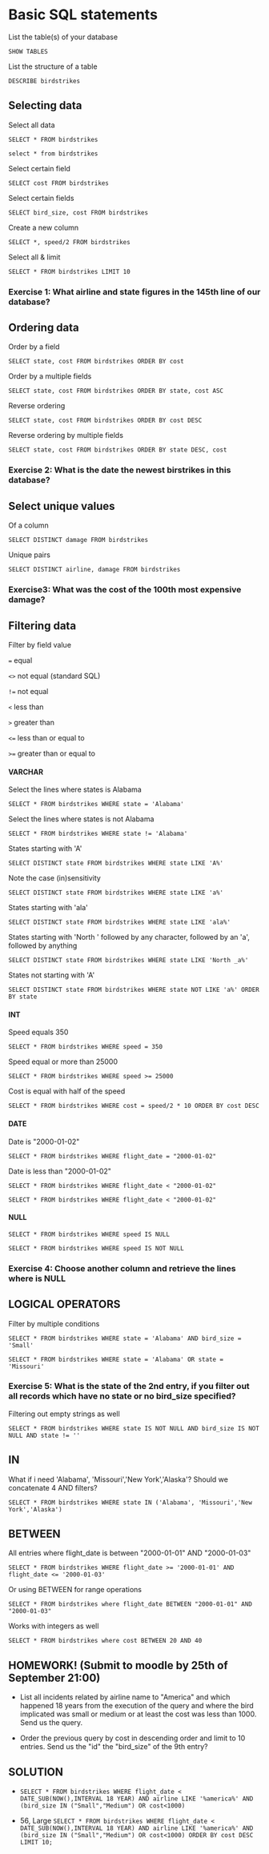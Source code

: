 # Basic SQL statements


List the table(s) of your database

`SHOW TABLES`

List the structure of a table

`DESCRIBE birdstrikes`

## Selecting data

Select all data

`SELECT * FROM birdstrikes`

`select * from birdstrikes`

Select certain field

`SELECT cost FROM birdstrikes`

Select certain fields

`SELECT bird_size, cost FROM birdstrikes`

Create a new column

`SELECT *, speed/2 FROM birdstrikes`

Select all & limit

`SELECT * FROM birdstrikes LIMIT 10`

### Exercise 1: What airline and state figures in the 145th line of our database?

## Ordering data

Order by a field

`SELECT state, cost FROM birdstrikes ORDER BY cost`

Order by a multiple fields

`SELECT state, cost FROM birdstrikes ORDER BY state, cost ASC`

Reverse ordering

`SELECT state, cost FROM birdstrikes ORDER BY cost DESC`

Reverse ordering by multiple fields

`SELECT state, cost FROM birdstrikes ORDER BY state DESC, cost`

### Exercise 2: What is the date the newest birstrikes in this database?

## Select unique values 

Of a column

`SELECT DISTINCT damage FROM birdstrikes`

Unique pairs

`SELECT DISTINCT airline, damage FROM birdstrikes`

### Exercise3: What was the cost of the 100th most expensive damage?


## Filtering data

Filter by field value

`=` equal

`<>` not equal (standard SQL)

`!=` not equal

`<` less than

`>` greater than

`<=` less than or equal to

`>=` greater than or equal to

#### VARCHAR

Select the lines where states is Alabama

`SELECT * FROM birdstrikes WHERE state = 'Alabama'`

Select the lines where states is not Alabama

`SELECT * FROM birdstrikes WHERE state != 'Alabama'`

States starting with 'A'

`SELECT DISTINCT state FROM birdstrikes WHERE state LIKE 'A%'`

Note the case (in)sensitivity

`SELECT DISTINCT state FROM birdstrikes WHERE state LIKE 'a%'`

States starting with 'ala'

`SELECT DISTINCT state FROM birdstrikes WHERE state LIKE 'ala%'`

States starting with 'North ' followed by any character, followed by an 'a', followed by anything

`SELECT DISTINCT state FROM birdstrikes WHERE state LIKE 'North _a%'`

States not starting with 'A'

`SELECT DISTINCT state FROM birdstrikes WHERE state NOT LIKE 'a%' ORDER BY state`


#### INT

Speed equals 350

`SELECT * FROM birdstrikes WHERE speed = 350`

Speed equal or more than 25000

`SELECT * FROM birdstrikes WHERE speed >= 25000`

Cost is equal with half of the speed

`SELECT * FROM birdstrikes WHERE cost = speed/2 * 10 ORDER BY cost DESC`


#### DATE

Date is "2000-01-02"

`SELECT * FROM birdstrikes WHERE flight_date = "2000-01-02"`

Date is less than "2000-01-02"

`SELECT * FROM birdstrikes WHERE flight_date < "2000-01-02"`

`SELECT * FROM birdstrikes WHERE flight_date < "2000-01-02"`


#### NULL 

`SELECT * FROM birdstrikes WHERE speed IS NULL`

`SELECT * FROM birdstrikes WHERE speed IS NOT NULL`

### Exercise 4: Choose another column and retrieve the lines where is NULL


## LOGICAL OPERATORS 

Filter by multiple conditions

`SELECT * FROM birdstrikes WHERE state = 'Alabama' AND bird_size = 'Small'`

`SELECT * FROM birdstrikes WHERE state = 'Alabama' OR state = 'Missouri'`

### Exercise 5: What is the state of the 2nd entry, if you filter out all records which have no state or no bird_size specified?

Filtering out empty strings as well

`SELECT * FROM birdstrikes WHERE state IS NOT NULL AND bird_size IS NOT NULL AND state != ''`

## IN

What if i need 'Alabama', 'Missouri','New York','Alaska'? Should we concatenate 4 AND filters?

`SELECT * FROM birdstrikes WHERE state IN ('Alabama', 'Missouri','New York','Alaska')`

## BETWEEN

All entries where flight_date is between "2000-01-01" AND "2000-01-03"

`SELECT * FROM birdstrikes WHERE flight_date >= '2000-01-01' AND flight_date <= '2000-01-03'`

Or using BETWEEN for range operations

`SELECT * FROM birdstrikes where flight_date BETWEEN "2000-01-01" AND "2000-01-03"`

Works with integers as well

`SELECT * FROM birdstrikes where cost BETWEEN 20 AND 40`



## HOMEWORK! (Submit to moodle by 25th of September 21:00)

* List all incidents related by airline name to "America" and which happened 18 years from the execution of the query and where the bird implicated was small or medium or at least the cost was less than 1000. Send us the query.

* Order the previous query by cost in descending order and limit to 10 entries. Send us the "id" the "bird_size" of the 9th entry?

## SOLUTION

* `SELECT * FROM birdstrikes WHERE flight_date < DATE_SUB(NOW(),INTERVAL 18 YEAR) AND airline LIKE '%america%' AND (bird_size IN ("Small","Medium") OR cost<1000)`


* 56, Large  `SELECT * FROM birdstrikes WHERE flight_date < DATE_SUB(NOW(),INTERVAL 18 YEAR) AND airline LIKE '%america%' AND (bird_size IN ("Small","Medium") OR cost<1000) ORDER BY cost DESC LIMIT 10;`

